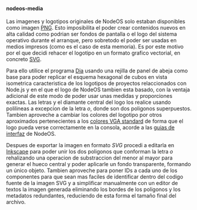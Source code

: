 #### nodeos-media

Las imagenes y logotipos originales de NodeOS solo estaban disponibles como
imagen [PNG](http://www.w3.org/TR/PNG). Esto imposibilita el poder crear
contenidos nuevos en alta calidad como podrian ser fondos de pantalla o el logo
del sistema operativo durante el arranque, pero sobretodo el poder ser usadas en
medios impresos (como es el caso de esta memoria). Es por este motivo por el que
decidi rehacer el logotipo en un formato grafico vectorial, en concreto
[SVG](http://www.w3.org/Graphics/SVG).

Para ello utilice el programa [Dia](https://wiki.gnome.org/Apps/Dia) usando una
rejilla de panel de abeja como base para poder replicar el esquema hexagonal de
cubos en vista isometrica caracteristica de los logotipos de proyectos
relaccionados con Node.js y en el que el logo de NodeOS tambien esta basado, con
la ventaja adicional de este modo de poder usar unas medidas y proporciones
exactas. Las letras y el diamante central del logo los realice usando polilineas
a excepcion de la letra *o*, donde son dos poligonos superpuestos. Tambien
aproveche a cambiar los colores del logotipo por otros aproximados pertenecientes
a los [colores VGA standard](https://en.wikipedia.org/wiki/ANSI_escape_code#Colors)
de forma que el logo pueda verse correctamente en la consola, acorde a las
[guias de interfaz](https://github.com/NodeOS/NodeOS/issues/147) de NodeOS.

Despues de exportar la imagen en formato *SVG* procedi a editarla en
[Inkscape](https://inkscape.org/es) para poder unir los dos poligonos que
conforman la letra *o* rehalizando una operacion de substraccion del menor al
mayor para generar el hueco central y poder aplicarle un fondo transparente,
formando un único objeto. Tambien aproveche para poner IDs a cada uno de los
componentes para que sean mas faciles de identificar dentro del codigo fuente
de la imagen SVG y a simplificar manualmente con un editor de textos la imagen
generada eliminando los bordes de los poligonos y los metadatos redundantes,
reduciendo de esta forma el tamaño final del archivo.
